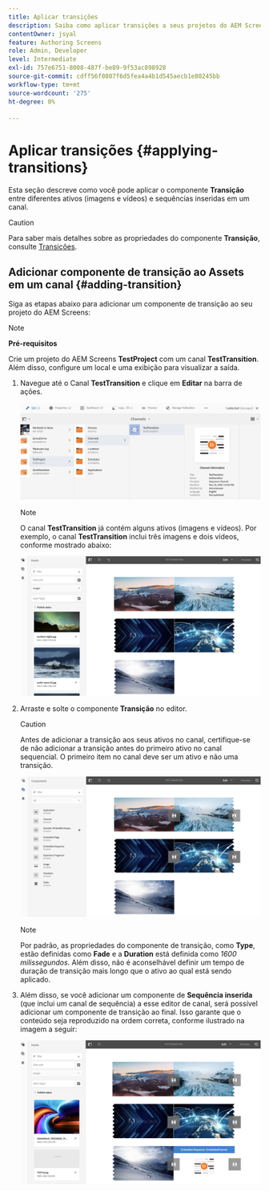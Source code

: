 ```yaml
---
title: Aplicar transições
description: Saiba como aplicar transições a seus projetos do AEM Screens.
contentOwner: jsyal
feature: Authoring Screens
role: Admin, Developer
level: Intermediate
exl-id: 757e6751-8008-487f-be89-9f53ac898928
source-git-commit: cdff56f0807f6d5fea4a4b1d545aecb1e80245bb
workflow-type: tm+mt
source-wordcount: '275'
ht-degree: 0%

---
```


# Aplicar transições {#applying-transitions}

Esta seção descreve como você pode aplicar o componente **Transição** entre diferentes ativos (imagens e vídeos) e sequências inseridas em um canal.

>[!CAUTION]
>
>Para saber mais detalhes sobre as propriedades do componente **Transição**, consulte [Transições](adding-components-to-a-channel.md#transition).

## Adicionar componente de transição ao Assets em um canal {#adding-transition}

Siga as etapas abaixo para adicionar um componente de transição ao seu projeto do AEM Screens:

>[!NOTE]
>
>**Pré-requisitos**
>
>Crie um projeto do AEM Screens **TestProject** com um canal **TestTransition**. Além disso, configure um local e uma exibição para visualizar a saída.

1. Navegue até o Canal **TestTransition** e clique em **Editar** na barra de ações.

   ![imagem1](assets/transitions1.png)

   >[!NOTE]
   >
   >O canal **TestTransition** já contém alguns ativos (imagens e vídeos). Por exemplo, o canal **TestTransition** inclui três imagens e dois vídeos, conforme mostrado abaixo:

   ![imagem2](assets/transitions2.png)


1. Arraste e solte o componente **Transição** no editor.

   >[!CAUTION]
   >
   >Antes de adicionar a transição aos seus ativos no canal, certifique-se de não adicionar a transição antes do primeiro ativo no canal sequencial. O primeiro item no canal deve ser um ativo e não uma transição.

   ![imagem3](assets/transitions3.png)

   >[!NOTE]
   >
   >Por padrão, as propriedades do componente de transição, como **Type**, estão definidas como **Fade** e a **Duration** está definida como *1600 milissegundos*. Além disso, não é aconselhável definir um tempo de duração de transição mais longo que o ativo ao qual está sendo aplicado.

1. Além disso, se você adicionar um componente de **Sequência inserida** (que inclui um canal de sequência) a esse editor de canal, será possível adicionar um componente de transição ao final. Isso garante que o conteúdo seja reproduzido na ordem correta, conforme ilustrado na imagem a seguir:

   ![imagem3](assets/transitions5.png)
